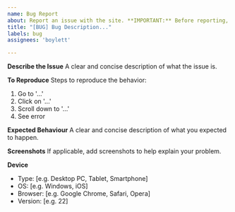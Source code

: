 ```yaml
---
name: Bug Report
about: Report an issue with the site. **IMPORTANT:** Before reporting, check that you have UserScripts and Browser Extensions **disabled**.
title: "[BUG] Bug Description..."
labels: bug
assignees: 'boylett'

---
```


**Describe the Issue**
A clear and concise description of what the issue is.

**To Reproduce**
Steps to reproduce the behavior:
1. Go to '...'
2. Click on '...'
3. Scroll down to '...'
4. See error

**Expected Behaviour**
A clear and concise description of what you expected to happen.

**Screenshots**
If applicable, add screenshots to help explain your problem.

**Device**
- Type: [e.g. Desktop PC, Tablet, Smartphone]
- OS: [e.g. Windows, iOS]
- Browser: [e.g. Google Chrome, Safari, Opera]
- Version: [e.g. 22]
